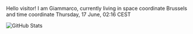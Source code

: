 Hello visitor! I am Giammarco, currently living in space coordinate Brussels and time coordinate Thursday, 17 June, 02:16 CEST

![GitHub Stats](https://github-readme-stats.vercel.app/api?username=grcasanova)
